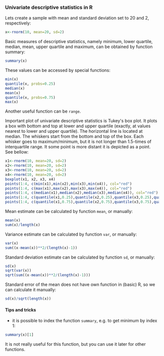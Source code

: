### Univariate descriptive statistics in R
Lets create a sample with mean and standard deviation set to 20 and 2, respectively:
```R
x<-rnorm(10, mean=20, sd=2)
```
Basic measures of descriptive statistics, namely minimum, lower quartile, median, mean, upper quartile and maximum,
can be obtained by function summary:
```R
summary(x)
```
These values can be accessed by special functions:
```R
min(x)
quantile(x, probs=0.25)
median(x)
mean(x)
quantile(x, probs=0.75)
max(x)
```
Another useful function can be `range`.

Important plot of univariate descriptive statistics is Tukey's box plot. It plots a box with bottom and top at
lower and upper quartile (exactly, at values nearest to lower and upper quartile). The horizontal line is located
at median. The whiskers start from the bottom and top of the box. Each whisker goes to maximum/minimum, but it is
not longer than 1.5-times of interquartile range. It some point is more distant it is depicted as a point. See bellow:
```R
x1<-rnorm(10, mean=20, sd=2)
x2<-rnorm(10, mean=20, sd=2)
x3<-rnorm(10, mean=20, sd=2)
x4<-rnorm(10, mean=20, sd=2)
boxplot(x1, x2, x3, x4)
points(1:4, c(min(x1),min(x2),min(x3),min(x4)), col="red")
points(1:4, c(max(x1),max(x2),max(x3),max(x4)), col="red")
points(1:4, c(median(x1),median(x2),median(x3),median(x4)), col="red")
points(1:4, c(quantile(x1,0.25),quantile(x2,0.25),quantile(x3,0.25),quantile(x4,0.25)), col="red")
points(1:4, c(quantile(x1,0.75),quantile(x2,0.75),quantile(x3,0.75),quantile(x4,0.75)), col="red")
```
Mean estimate can be calculated by function `mean`, or manually:
```R
mean(x)
sum(x)/length(x)
```
Variance estimate can be calculated by function `var`, or manually:
```R
var(x)
sum((x-mean(x))**2/(length(x)-1))
```
Standard deviation estimate can be calculated by function `sd`, or manually:
```R
sd(x)
sqrt(var(x))
sqrt(sum((x-mean(x))**2/(length(x)-1)))
```
Standard error of the mean does not have own function in (basic) R, so we can calculate it manually:
```R
sd(x)/sqrt(length(x))
```
#### Tips and tricks
* it is possible to index the function `summary`, e.g. to get minimum by index 1:
```R
summary(x)[1]
```
It is not really useful for this function, but you can use it later for other functions.


